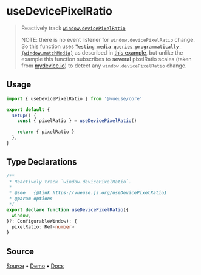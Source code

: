 <!--DEMO_STARTS-->
<script setup>
import Demo from './demo.vue'
</script>
<DemoContainer><Demo/></DemoContainer>
<!--DEMO_ENDS-->

<!--HEAD_STARTS--><!--HEAD_ENDS-->


# useDevicePixelRatio

> Reactively track [`window.devicePixelRatio`](https://developer.mozilla.org/ru/docs/Web/API/Window/devicePixelRatio)
>
> NOTE: there is no event listener for `window.devicePixelRatio` change. So this function uses [`Testing media queries programmatically (window.matchMedia)`](https://developer.mozilla.org/en-US/docs/Web/CSS/Media_Queries/Testing_media_queries) as described in [this example](https://stackoverflow.com/questions/28905420/window-devicepixelratio-change-listener/29653772#29653772), but unlike the example this function subscribes to **several** pixelRatio scales (taken from [mydevice.io](https://www.mydevice.io/)) to detect any `window.devicePixelRatio` change.

## Usage

```js
import { useDevicePixelRatio } from '@vueuse/core'

export default {
  setup() {
    const { pixelRatio } = useDevicePixelRatio()

    return { pixelRatio }
  },
}
```


<!--FOOTER_STARTS-->
## Type Declarations

```typescript
/**
 * Reactively track `window.devicePixelRatio`.
 *
 * @see   {@link https://vueuse.js.org/useDevicePixelRatio}
 * @param options
 */
export declare function useDevicePixelRatio({
  window,
}?: ConfigurableWindow): {
  pixelRatio: Ref<number>
}
```

## Source

[Source](https://github.com/antfu/vueuse/blob/master/packages/core/useDevicePixelRatio/index.ts) • [Demo](https://github.com/antfu/vueuse/blob/master/packages/core/useDevicePixelRatio/demo.vue) • [Docs](https://github.com/antfu/vueuse/blob/master/packages/core/useDevicePixelRatio/index.md)


<!--FOOTER_ENDS-->
